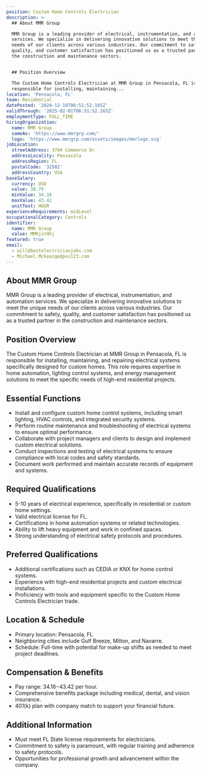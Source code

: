 ```yaml
---
position: Custom Home Controls Electrician
description: >-
  ## About MMR Group

  MMR Group is a leading provider of electrical, instrumentation, and automation
  services. We specialize in delivering innovative solutions to meet the unique
  needs of our clients across various industries. Our commitment to safety,
  quality, and customer satisfaction has positioned us as a trusted partner in
  the construction and maintenance sectors.


  ## Position Overview

  The Custom Home Controls Electrician at MMR Group in Pensacola, FL is
  responsible for installing, maintaining...
location: 'Pensacola, FL'
team: Residential
datePosted: '2024-12-19T06:51:52.165Z'
validThrough: '2025-02-01T06:51:52.165Z'
employmentType: FULL_TIME
hiringOrganization:
  name: MMR Group
  sameAs: 'https://www.mmrgrp.com/'
  logo: 'https://www.mmrgrp.com/assets/images/mmrlogo.svg'
jobLocation:
  streetAddress: 3704 Commerce Dr.
  addressLocality: Pensacola
  addressRegion: FL
  postalCode: '32502'
  addressCountry: USA
baseSalary:
  currency: USD
  value: 38.79
  minValue: 34.16
  maxValue: 43.42
  unitText: HOUR
experienceRequirements: midLevel
occupationalCategory: Controls
identifier:
  name: MMR Group
  value: MMRjin9hj
featured: true
email:
  - will@bestelectricianjobs.com
  - Michael.Mckeaige@pes123.com
---
```




## About MMR Group
MMR Group is a leading provider of electrical, instrumentation, and automation services. We specialize in delivering innovative solutions to meet the unique needs of our clients across various industries. Our commitment to safety, quality, and customer satisfaction has positioned us as a trusted partner in the construction and maintenance sectors.

## Position Overview
The Custom Home Controls Electrician at MMR Group in Pensacola, FL is responsible for installing, maintaining, and repairing electrical systems specifically designed for custom homes. This role requires expertise in home automation, lighting control systems, and energy management solutions to meet the specific needs of high-end residential projects.

## Essential Functions
- Install and configure custom home control systems, including smart lighting, HVAC controls, and integrated security systems.
- Perform routine maintenance and troubleshooting of electrical systems to ensure optimal performance.
- Collaborate with project managers and clients to design and implement custom electrical solutions.
- Conduct inspections and testing of electrical systems to ensure compliance with local codes and safety standards.
- Document work performed and maintain accurate records of equipment and systems.

## Required Qualifications
- 5-10 years of electrical experience, specifically in residential or custom home settings.
- Valid electrical license for FL.
- Certifications in home automation systems or related technologies.
- Ability to lift heavy equipment and work in confined spaces.
- Strong understanding of electrical safety protocols and procedures.

## Preferred Qualifications
- Additional certifications such as CEDIA or KNX for home control systems.
- Experience with high-end residential projects and custom electrical installations.
- Proficiency with tools and equipment specific to the Custom Home Controls Electrician trade.

## Location & Schedule
- Primary location: Pensacola, FL
- Neighboring cities include Gulf Breeze, Milton, and Navarre.
- Schedule: Full-time with potential for make-up shifts as needed to meet project deadlines.

## Compensation & Benefits
- Pay range: $34.16-$43.42 per hour.
- Comprehensive benefits package including medical, dental, and vision insurance.
- 401(k) plan with company match to support your financial future.

## Additional Information
- Must meet FL State license requirements for electricians.
- Commitment to safety is paramount, with regular training and adherence to safety protocols.
- Opportunities for professional growth and advancement within the company.